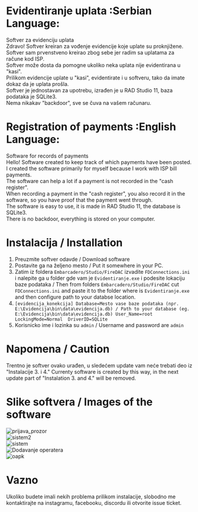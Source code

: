 # Evidentiranje uplata :Serbian Language:
Softver za evidenciju uplata <br>
Zdravo! Softver kreiran za vođenje evidencije koje uplate su proknjižene. <br>
Softver sam prvenstveno kreirao zbog sebe jer radim sa uplatama za račune kod ISP. <br>
Softver može dosta da pomogne ukoliko neka uplata nije evidentirana u "kasi". <br>
Prilikom evidencije uplate u "kasi", evidentirate i u softveru, tako da imate dokaz da je uplata prošla. <br>
Softver je jednostavan za upotrebu, izrađen je u RAD Studio 11, baza podataka je SQLite3. <br>
Nema nikakav "backdoor", sve se čuva na vašem računaru.<br>
# Registration of payments :English Language:
Software for records of payments <br>
Hello! Software created to keep track of which payments have been posted. <br>
I created the software primarily for myself because I work with ISP bill payments. <br>
The software can help a lot if a payment is not recorded in the "cash register". <br>
When recording a payment in the "cash register", you also record it in the software, so you have proof that the payment went through. <br>
The software is easy to use, it is made in RAD Studio 11, the database is SQLite3. <br>
There is no backdoor, everything is stored on your computer. <br>

# Instalacija / Installation
1. Preuzmite softver odavde / Download software
2. Postavite ga na željeno mesto / Put it somewhere in your PC.
3. Zatim iz foldera `Embarcadero/Studio/FireDAC` izvadite `FDConnections.ini` i nalepite ga u folder gde vam je `Evidentiranje.exe` i podesite lokaciju baze podataka / Then from folders `Embarcadero/Studio/FireDAC` cut `FDConnections.ini` and paste it to the folder where is `Evidentiranje.exe` and then configure path to your databse location.
4. `[evidencija_konekcija]
Database=Mesto vase baze podataka (npr. E:\Evidencija\bin\data\evidencija.db) / Path to your database (eg. E:\Evidencija\bin\data\evidencija.db)
User_Name=root LockingMode=Normal 
DriverID=SQLite`
5. Korisnicko ime i lozinka su `admin` / Username and password are `admin`
# Napomena / Caution
Trentno je softver ovako urađen, u sledećem update vam neće trebati deo iz "Instalacije 3. i 4."
Currenty software is created by this way, in the next update part of "Instalation 3. and 4." will be removed.
# Slike softvera / Images of the software

![prijava_prozor](https://github.com/acke1337/evidentiranje/assets/121731494/86cce97c-a1c6-4d3e-a413-e11da09c68ec) <br>
![sistem2](https://github.com/acke1337/evidentiranje/assets/121731494/b28aeccc-aaaf-473a-af5c-6073d4857b10) <br>
![sistem](https://github.com/acke1337/evidentiranje/assets/121731494/a0d30bc8-883d-4bef-b3ba-01629427c8af) <br>
![Dodavanje operatera](https://github.com/acke1337/evidentiranje/assets/121731494/76169f4c-efcc-466c-8bfe-b07083d96512) <br>
![oapk](https://github.com/acke1337/evidentiranje/assets/121731494/01b7d616-4615-4390-905b-af87d07c8ec0) <br>

# Vazno
Ukoliko budete imali nekih problema prilikom instalacije, slobodno me kontaktirajte na instagramu, facebooku, discordu ili otvorite issue ticket.
